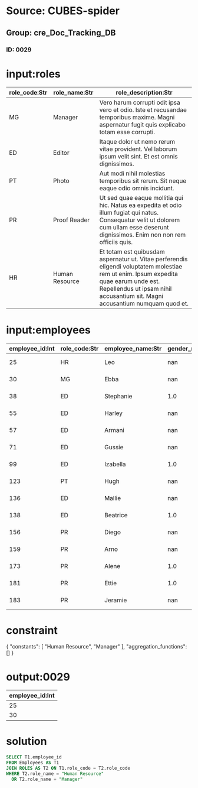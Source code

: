 # Source: CUBES-spider
## Group: cre_Doc_Tracking_DB
### ID: 0029

# input:roles

| role_code:Str | role_name:Str | role_description:Str |
|---|---|---|
| MG | Manager | Vero harum corrupti odit ipsa vero et odio. Iste et recusandae temporibus maxime. Magni aspernatur fugit quis explicabo totam esse corrupti. |
| ED | Editor | Itaque dolor ut nemo rerum vitae provident. Vel laborum ipsum velit sint. Et est omnis dignissimos. |
| PT | Photo | Aut modi nihil molestias temporibus sit rerum. Sit neque eaque odio omnis incidunt. |
| PR | Proof Reader | Ut sed quae eaque mollitia qui hic. Natus ea expedita et odio illum fugiat qui natus. Consequatur velit ut dolorem cum ullam esse deserunt dignissimos. Enim non non rem officiis quis. |
| HR | Human Resource | Et totam est quibusdam aspernatur ut. Vitae perferendis eligendi voluptatem molestiae rem ut enim. Ipsum expedita quae earum unde est. Repellendus ut ipsam nihil accusantium sit. Magni accusantium numquam quod et. |

# input:employees

| employee_id:Int | role_code:Str | employee_name:Str | gender_mfu:Str | date_of_birth:Str | other_details:Str |
|---|---|---|---|---|---|
| 25 | HR | Leo | nan | 1973-02-15 17:16:00 | nan |
| 30 | MG | Ebba | nan | 1979-09-20 12:50:15 | nan |
| 38 | ED | Stephanie | 1.0 | 2012-03-30 23:02:28 | nan |
| 55 | ED | Harley | nan | 1972-02-18 11:53:30 | nan |
| 57 | ED | Armani | nan | 1988-12-08 06:13:33 | nan |
| 71 | ED | Gussie | nan | 1973-04-04 21:41:22 | nan |
| 99 | ED | Izabella | 1.0 | 1977-07-04 16:25:21 | nan |
| 123 | PT | Hugh | nan | 2010-03-15 00:17:13 | nan |
| 136 | ED | Mallie | nan | 1980-12-11 20:28:20 | nan |
| 138 | ED | Beatrice | 1.0 | 2013-04-02 23:55:48 | nan |
| 156 | PR | Diego | nan | 1998-05-30 12:54:10 | nan |
| 159 | PR | Arno | nan | 2010-06-10 20:36:34 | nan |
| 173 | PR | Alene | 1.0 | 1980-10-14 12:23:10 | nan |
| 181 | PR | Ettie | 1.0 | 1988-08-03 00:11:14 | nan |
| 183 | PR | Jeramie | nan | 1993-08-21 05:22:10 | nan |

# constraint

{
  "constants": [
    "Human Resource",
    "Manager"
  ],
  "aggregation_functions": []
}

# output:0029

| employee_id:Int |
|---|
| 25 |
| 30 |

# solution

```sql
SELECT T1.employee_id
FROM Employees AS T1
JOIN ROLES AS T2 ON T1.role_code = T2.role_code
WHERE T2.role_name = "Human Resource"
  OR T2.role_name = "Manager"
```
